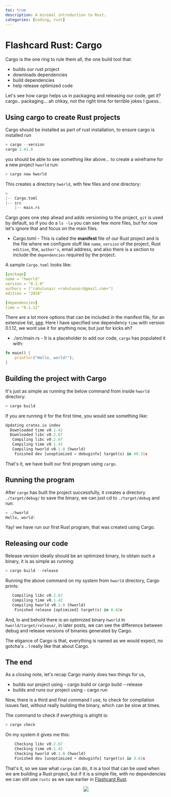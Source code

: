 ```yaml
---
toc: true
description: A minimal introduction to Rust.
categories: [coding, rust]
---
```

# Flashcard Rust: Cargo

Cargo is the one ring to rule them all, the one build tool that:

- builds our rust project
- downloads dependencies
- build dependencies
- help release optimized code

Let's see how cargo helps us in packaging and releasing our code, get it? cargo.. packaging... ah ohkay, not the right time for terrible jokes I guess..

## Using cargo to create Rust projects

Cargo should be installed as part of rust installation, to ensure cargo is installed run

```python
> cargo --version
cargo 1.41.0
```

you should be able to see something like above... to create a wireframe for a new project `hworld` run:

```python
> cargo new hworld
```

This creates a directory `hworld`, with few files and one directory:

```python
>
|-- Cargo.toml
|-- src
    |-- main.rs
```

Cargo goes one step ahead and adds versioning to the project, `git` is used by default, so if you do a `ls -la` you can see few more files, but for now let's ignore that and focus on the main files.

- Cargo.toml - This is called the **manifest** file of our Rust project and is the file where we configure stuff like `name`, `version` of the project, Rust `edition`, the, `author's`, email address, and also there is a section to include the `dependencies` required by the project. 

A sample `Cargo.toml` looks like:

```yaml
[package]
name = "hworld"
version = "0.1.0"
authors = ["rahulunair <rahulunair@gmail.com>"]
edition = "2018"

[dependencies]
time = "0.1.12"
```

There are a lot more options that can be included in the manifest file, for an extensive list, [see](https://doc.rust-lang.org/cargo/reference/manifest.html). Here I have specified one dependency `time` with version 0.1.12, we wont use it for anything now, but just for kicks eh?

- ./src/main.rs - It is a placeholder to add our code, `cargo` has populated it with:

```rust
fn main() {
    println!("Hello, world!");
}
```

## Building the project with Cargo

It's just as simple as running the below command from inside `hworld` directory:

```python
> cargo build
```
If you are running it for the first time, you would see something like:

```python
Updating crates.io index
  Downloaded time v0.1.42
  Downloaded libc v0.2.67
   Compiling libc v0.2.67
   Compiling time v0.1.42
   Compiling hworld v0.1.0 (hworld)
    Finished dev [unoptimized + debuginfo] target(s) in 49.31s
```

That's it, we have built our first program using `cargo`.

## Running the program

After `cargo` has built the project successfully, it creates a directory `./target/debug/` to save the binary, 
we can just cd to `./target/debug` and run:

```python
> ./hworld
Hello, world!
```

Yay! we have run our first Rust program, that was created using Cargo.

## Releasing our code

Release version ideally should be an optimized binary, to obtain such a binary, it is as simple as running:

```python
> cargo build --release
```
Running the above command on my system from `hworld` directory, Cargo prints:

```python
   Compiling libc v0.2.67
   Compiling time v0.1.42
   Compiling hworld v0.1.0 (hworld)
    Finished release [optimized] target(s) in 8.42s
```

And, lo and behold there is an optimized binary `hworld` in `hworld/target/release/`, in later posts, we can
see the difference between debug and release versions of binaries generated by Cargo.

The eligance of Cargo is that, everything is named as we would expect, no gotcha's .. I really like that about Cargo.

## The end

As a closing note, let's recap Cargo mainly does two things for us,

- builds our project using - cargo build or cargo build --release
- builds and runs our project using - cargo run

Now, there is a third and final command I use, to check for compilation issues fast, without really building the binary, which can be slow at times.

The command to check if everything is alright is:

```python
> cargo check
```

On my system it gives me this:

```python
    Checking libc v0.2.67
    Checking time v0.1.42
    Checking hworld v0.1.0 (hworld)
    Finished dev [unoptimized + debuginfo] target(s) in 3.61s
```

That's it, so we saw what `cargo` can do, it is a tool that can be used when we are building a Rust project, but if it is a simple file, with no dependencies we can still use `rustc` as we saw earlier in [Flashcard Rust](https://rahul.onl/coding/rust/all/2020/03/07/ahoy-rust.html#ahoy).

<p align="center">
<a href="https://imgur.com/EboHRWB.png">
  <img src="https://imgur.com/EboHRWB.png" />
</a>
</p>
